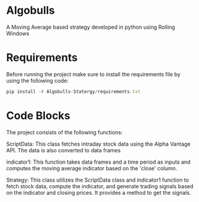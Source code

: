 # Algobulls
A Moving Average based strategy developed in python using Rolling Windows

# Requirements

Before running the project make sure to install the requirements file by using the following code:

```javascript
pip install -r Algobulls-Statergy/requirements.txt
```



# Code Blocks

The project consists of the following functions:

ScriptData: This class fetches intraday stock data using the Alpha Vantage API. The data is also converted to data frames

indicator1: This function takes data frames and a time period as inputs and computes the moving average indicator based on the 'close' column.

Strategy: This class utilizes the ScriptData class and indicator1 function to fetch stock data, compute the indicator, and generate trading signals based on the indicator and closing prices. It provides a method to get the signals.
